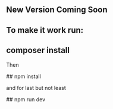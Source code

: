 ## New Version Coming Soon
## To make it work run:
## composer install
<p>Then</p>
## npm install
<p>and for last but not least</p>
## npm run dev
